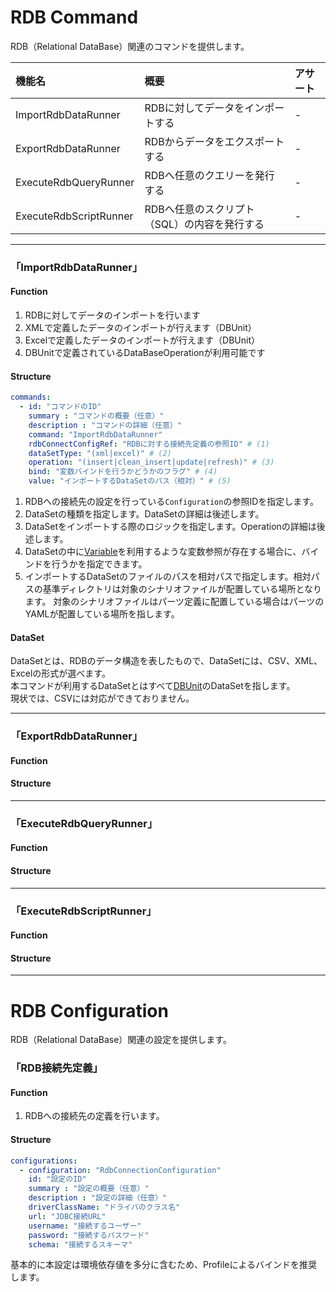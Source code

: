 # RDB Command

RDB（Relational DataBase）関連のコマンドを提供します。

|機能名|概要|アサート|
|:---|:---|:---|
|ImportRdbDataRunner|RDBに対してデータをインポートする|-|
|ExportRdbDataRunner|RDBからデータをエクスポートする|-|
|ExecuteRdbQueryRunner|RDBへ任意のクエリーを発行する|-|
|ExecuteRdbScriptRunner|RDBへ任意のスクリプト（SQL）の内容を発行する|-|

------

### 「ImportRdbDataRunner」

#### Function

1. RDBに対してデータのインポートを行います
1. XMLで定義したデータのインポートが行えます（DBUnit）
1. Excelで定義したデータのインポートが行えます（DBUnit）
1. DBUnitで定義されているDataBaseOperationが利用可能です

#### Structure

```yaml
commands:
  - id: "コマンドのID"
    summary : "コマンドの概要（任意）"
    description : "コマンドの詳細（任意）"
    command: "ImportRdbDataRunner"
    rdbConnectConfigRef: "RDBに対する接続先定義の参照ID" # (1)
    dataSetType: "(xml|excel)" # (2)
    operation: "(insert|clean_insert|update|refresh)" # (3)
    bind: "変数バインドを行うかどうかのフラグ" # (4)
    value: "インポートするDataSetのパス（相対）" # (5)
```

1. RDBへの接続先の設定を行っている`Configuration`の参照IDを指定します。
2. DataSetの種類を指定します。DataSetの詳細は後述します。
3. DataSetをインポートする際のロジックを指定します。Operationの詳細は後述します。
4. DataSetの中に[Variable](/pages/specification/variables.md)を利用するような変数参照が存在する場合に、バインドを行うかを指定できます。
5. インポートするDataSetのファイルのパスを相対パスで指定します。相対パスの基準ディレクトリは対象のシナリオファイルが配置している場所となります。
対象のシナリオファイルはパーツ定義に配置している場合はパーツのYAMLが配置している場所を指します。


#### DataSet
DataSetとは、RDBのデータ構造を表したもので、DataSetには、CSV、XML、Excelの形式が選べます。  
本コマンドが利用するDataSetとはすべて[DBUnit](http://dbunit.sourceforge.net/)のDataSetを指します。  
現状では、CSVには対応ができておりません。    
  
------

### 「ExportRdbDataRunner」

#### Function

#### Structure

------

### 「ExecuteRdbQueryRunner」

#### Function

#### Structure

------

### 「ExecuteRdbScriptRunner」

#### Function

#### Structure

------

# RDB Configuration

RDB（Relational DataBase）関連の設定を提供します。

### 「RDB接続先定義」

#### Function
1. RDBへの接続先の定義を行います。

#### Structure

```yaml
configurations:
  - configuration: "RdbConnectionConfiguration"
    id: "設定のID"
    summary : "設定の概要（任意）"
    description : "設定の詳細（任意）"
    driverClassName: "ドライバのクラス名"
    url: "JDBC接続URL"
    username: "接続するユーザー"
    password: "接続するパスワード"
    schema: "接続するスキーマ"
```

基本的に本設定は環境依存値を多分に含むため、Profileによるバインドを推奨します。